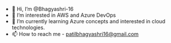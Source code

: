 - 👋 Hi, I’m @Bhagyashri-16
- 👀 I’m interested in AWS and Azure DevOps
- 🌱 I’m currently learning Azure concepts and interested in cloud technologies.
- 📫 How to reach me - patilbhagyashri16@gmail.com

<!---
Bhagyashri-16/Bhagyashri-16 is a ✨ special ✨ repository because its `README.md` (this file) appears on your GitHub profile.
You can click the Preview link to take a look at your changes.
--->
